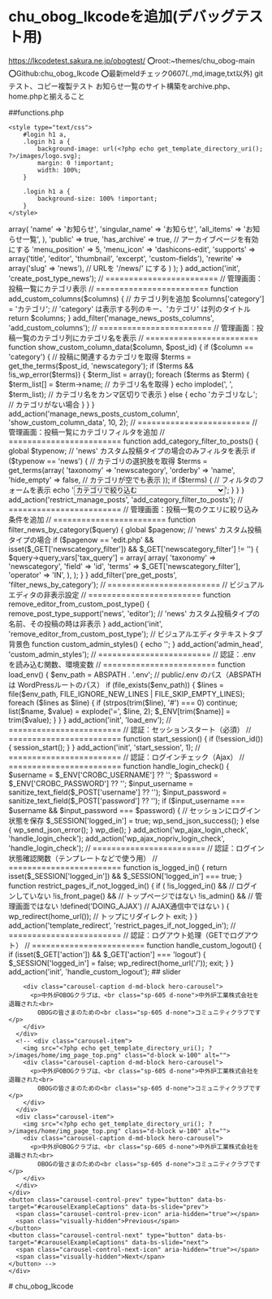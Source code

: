 # chu_obog_lkcodeを追加(デバッグテスト用)

https://lkcodetest.sakura.ne.jp/obogtest/
⭕️root:~themes/chu_obog-main
⭕️Github:chu_obog_lkcode
⭕️最新meldチェック0607(.,md,image,txt以外)
gitテスト、コピー複製テスト
お知らせ一覧のサイト構築をarchive.php、home.phpと揃えること

##functions.php
<?php

/**
 * custom_theme functions and definitions
 *
 * @link https://developer.wordpress.org/themes/basics/theme-functions/
 *
 * @package custom_theme
 */

// ========================
// スタイル設定
// ========================
function custom_theme_enqueue_styles()
{
    wp_enqueue_style(
        'custom-style',
        get_template_directory_uri() . '/assets/sass/style.css',
        array(),
        filemtime(get_template_directory() . '/assets/sass/style.css')
    );
}
add_action('wp_enqueue_scripts', 'custom_theme_enqueue_styles');


// ========================
// 管理画面：ロゴ設定
// ========================
function my_login_logo()
{ ?>
    <style type="text/css">
        #login h1 a,
        .login h1 a {
            background-image: url(<?php echo get_template_directory_uri(); ?>/images/logo.svg);
            margin: 0 !important;
            width: 100%;
        }

        .login h1 a {
            background-size: 100% !important;
        }
    </style>
<?php }
add_action('login_enqueue_scripts', 'my_login_logo');


// ========================
// 管理画面：投稿タイプ
// ========================
function create_post_type_news()
{
    register_post_type(
        'news',
        array(
            'labels' => array(
                'name'          => 'お知らせ',
                'singular_name' => 'お知らせ',
                'all_items'     => 'お知らせ一覧',
            ),
            'public'       => true,
            'has_archive'  => true, // アーカイブページを有効にする
            'menu_position' => 5,
            'menu_icon'    => 'dashicons-edit',
            'supports'     => array('title', 'editor', 'thumbnail', 'excerpt', 'custom-fields'),
            'rewrite'      => array('slug' => 'news'), // URLを '/news/' にする
        )
    );
}
add_action('init', 'create_post_type_news');


// ========================
// 管理画面：投稿一覧にカテゴリ表示
// ========================
function add_custom_columns($columns)
{
    // カテゴリ列を追加
    $columns['category'] = 'カテゴリ'; // 'category' は表示する列のキー、'カテゴリ' は列のタイトル

    return $columns;
}
add_filter('manage_news_posts_columns', 'add_custom_columns');


// ========================
// 管理画面：投稿一覧のカテゴリ列にカテゴリ名を表示
// ========================
function show_custom_column_data($column, $post_id)
{
    if ($column == 'category') {
        // 投稿に関連するカテゴリを取得
        $terms = get_the_terms($post_id, 'newscategory');
        if ($terms && !is_wp_error($terms)) {
            $term_list = array();
            foreach ($terms as $term) {
                $term_list[] = $term->name; // カテゴリ名を取得
            }
            echo implode(', ', $term_list); // カテゴリ名をカンマ区切りで表示
        } else {
            echo 'カテゴリなし'; // カテゴリがない場合
        }
    }
}
add_action('manage_news_posts_custom_column', 'show_custom_column_data', 10, 2);


// ========================
// 管理画面：投稿一覧にカテゴリフィルタを追加
// ========================
function add_category_filter_to_posts()
{
    global $typenow;

    // 'news' カスタム投稿タイプの場合のみフィルタを表示
    if ($typenow == 'news') {
        // カテゴリの選択肢を取得
        $terms = get_terms(array(
            'taxonomy' => 'newscategory',
            'orderby' => 'name',
            'hide_empty' => false, // カテゴリが空でも表示
        ));

        if ($terms) {
            // フィルタのフォームを表示
            echo '<select name="newscategory_filter" id="newscategory_filter">';
            echo '<option value="">カテゴリで絞り込む</option>';
            foreach ($terms as $term) {
                echo '<option value="' . esc_attr($term->term_id) . '" ' . selected($_GET['newscategory_filter'], $term->term_id, false) . '>' . esc_html($term->name) . '</option>';
            }
            echo '</select>';
        }
    }
}
add_action('restrict_manage_posts', 'add_category_filter_to_posts');



// ========================
// 管理画面：投稿一覧のクエリに絞り込み条件を追加
// ========================
function filter_news_by_category($query)
{
    global $pagenow;

    // 'news' カスタム投稿タイプの場合
    if ($pagenow == 'edit.php' && isset($_GET['newscategory_filter']) && $_GET['newscategory_filter'] != '') {
        $query->query_vars['tax_query'] = array(
            array(
                'taxonomy' => 'newscategory',
                'field' => 'id',
                'terms' => $_GET['newscategory_filter'],
                'operator' => 'IN',
            ),
        );
    }
}
add_filter('pre_get_posts', 'filter_news_by_category');



// ========================
// ビジュアルエディタの非表示設定
// ========================
function remove_editor_from_custom_post_type()
{
    remove_post_type_support('news', 'editor'); // 'news' カスタム投稿タイプの名前、その投稿の時は非表示
}
add_action('init', 'remove_editor_from_custom_post_type');
// ビジュアルエディタテキストタブ背景色
function custom_admin_styles()
{
    echo '<style>
        /* テキストタブの背景を黒に変更 */
        .wp-editor-area {
            background-color: #353535 !important;
            color: #fff !important; /* テキスト色を白に変更 */
        }
        .wp-editor-tabs .wp-tab-active {
            background-color: #333 !important; /* アクティブタブの背景色 */
        }
    </style>';
}
add_action('admin_head', 'custom_admin_styles');


// ========================
// 認証：.env を読み込む関数、環境変数
// ========================
function load_env()
{
    $env_path = ABSPATH . '.env'; // public/.env のパス（ABSPATH は WordPressルートのパス）
    if (file_exists($env_path)) {
        $lines = file($env_path, FILE_IGNORE_NEW_LINES | FILE_SKIP_EMPTY_LINES);
        foreach ($lines as $line) {
            if (strpos(trim($line), '#') === 0) continue;
            list($name, $value) = explode('=', $line, 2);
            $_ENV[trim($name)] = trim($value);
        }
    }
}
add_action('init', 'load_env');


// ========================
// 認証：セッションスタート（必須）
// ========================
function start_session()
{
    if (!session_id()) {
        session_start();
    }
}
add_action('init', 'start_session', 1);


// ========================
// 認証：ログインチェック（Ajax）
// ========================
function handle_login_check()
{
    $username = $_ENV['CROBC_USERNAME'] ?? '';
    $password = $_ENV['CROBC_PASSWORD'] ?? '';

    $input_username = sanitize_text_field($_POST['username'] ?? '');
    $input_password = sanitize_text_field($_POST['password'] ?? '');

    if ($input_username === $username && $input_password === $password) {
        // セッションにログイン状態を保存
        $_SESSION['logged_in'] = true;
        wp_send_json_success();
    } else {
        wp_send_json_error();
    }

    wp_die();
}
add_action('wp_ajax_login_check', 'handle_login_check');
add_action('wp_ajax_nopriv_login_check', 'handle_login_check');


// ========================
// 認証：ログイン状態確認関数（テンプレートなどで使う用）
// ========================
function is_logged_in()
{
    return isset($_SESSION['logged_in']) && $_SESSION['logged_in'] === true;
}

function restrict_pages_if_not_logged_in()
{
    if (
        !is_logged_in() &&                         // ログインしていない
        !is_front_page() &&                        // トップページではない
        !is_admin() &&                             // 管理画面ではない
        !defined('DOING_AJAX')                     // AJAX通信中ではない
    ) {
        wp_redirect(home_url());                  // トップにリダイレクト
        exit;
    }
}
add_action('template_redirect', 'restrict_pages_if_not_logged_in');


// ========================
// 認証：ログアウト処理（GETでログアウト）
// ========================
function handle_custom_logout()
{
    if (isset($_GET['action']) && $_GET['action'] === 'logout') {
        $_SESSION['logged_in'] = false;
        wp_redirect(home_url('/'));
        exit;
    }
}
add_action('init', 'handle_custom_logout');

## slider
<!-- スライダー -->
<section id="home">
  <div id="carouselExampleCaptions" class="carousel slide" data-bs-ride="carousel" data-bs-interval="3000" style="z-index:2000;">

    <!-- <div class="carousel-indicators">
      <button type="button" data-bs-target="#carouselExampleCaptions" data-bs-slide-to="0" class="active" aria-current="true" aria-label="Slide 1"></button>
      <button type="button" data-bs-target="#carouselExampleCaptions" data-bs-slide-to="1" aria-label="Slide 2"></button>
      <button type="button" data-bs-target="#carouselExampleCaptions" data-bs-slide-to="2" aria-label="Slide 3"></button>
    </div> -->
    <div class="carousel-inner">
      <div class="carousel-item active">
        <img src="<?php echo get_template_directory_uri(); ?>/images/home/img_page_top.png" class="d-block w-100" alt="">
        <div class="carousel-caption d-md-block hero-carousel">
          <p>中外炉OBOGクラブは、<br class="sp-605 d-none">中外炉工業株式会社を退職された<br>
            OBOGの皆さまのための<br class="sp-605 d-none">コミュニティクラブです</p>
        </div>
      </div>
      <!-- <div class="carousel-item">
        <img src="<?php echo get_template_directory_uri(); ?>/images/home/img_page_top.png" class="d-block w-100" alt="">
        <div class="carousel-caption d-md-block hero-carousel">
          <p>中外炉OBOGクラブは、<br class="sp-605 d-none">中外炉工業株式会社を退職された<br>
            OBOGの皆さまのための<br class="sp-605 d-none">コミュニティクラブです</p>
        </div>
      </div>
      <div class="carousel-item">
        <img src="<?php echo get_template_directory_uri(); ?>/images/home/img_page_top.png" class="d-block w-100" alt="">
        <div class="carousel-caption d-md-block hero-carousel">
          <p>中外炉OBOGクラブは、<br class="sp-605 d-none">中外炉工業株式会社を退職された<br>
            OBOGの皆さまのための<br class="sp-605 d-none">コミュニティクラブです</p>
        </div>
      </div>
    </div>
    <button class="carousel-control-prev" type="button" data-bs-target="#carouselExampleCaptions" data-bs-slide="prev">
      <span class="carousel-control-prev-icon" aria-hidden="true"></span>
      <span class="visually-hidden">Previous</span>
    </button>
    <button class="carousel-control-next" type="button" data-bs-target="#carouselExampleCaptions" data-bs-slide="next">
      <span class="carousel-control-next-icon" aria-hidden="true"></span>
      <span class="visually-hidden">Next</span>
    </button> -->
    </div>
</section># chu_obog_lkcode
